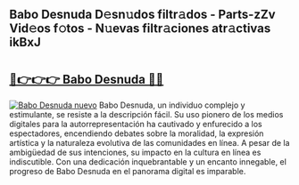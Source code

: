 ## Babo Desnuda D𝚎sn𝚞dos filtr𝚊dos - Parts-zZv Vid𝚎os f𝚘tos - N𝚞evas filtr𝚊ciones atr𝚊ctivas ikBxJ

# <h2><a href="http://mbczyu.tromn.icu/?c=Babo+Desnuda">🔗👉👉👉 Babo Desnuda 🔗🔗</a></h2>

[![Babo Desnuda nuevo](https://i.imgur.com/pEAQMta.gif)](http://mbczyu.tromn.icu/?c=Babo+Desnuda)
Babo Desnuda, un individuo complejo y estimulante, se resiste a la descripción fácil. Su uso pionero de los medios digitales para la autorrepresentación ha cautivado y enfurecido a los espectadores, encendiendo debates sobre la moralidad, la expresión artística y la naturaleza evolutiva de las comunidades en línea. A pesar de la ambigüedad de sus intenciones, su impacto en la cultura en línea es indiscutible. Con una dedicación inquebrantable y un encanto innegable, el progreso de Babo Desnuda en el panorama digital es imparable.
